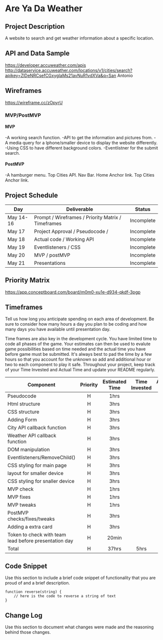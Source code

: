 
# Are Ya Da Weather
## Project Description
A website to search and get weather information about a specific location.
## API and Data Sample
https://developer.accuweather.com/apis
http://dataservice.accuweather.com/locations/v1/cities/search?apikey=ZlDeNRCsefCGxyglaMs21avNuR1vdXVa&q=San Antonio

## Wireframes
https://wireframe.cc/zOpyrU

### MVP/PostMVP

#### MVP 
-A working search function.
-API to get the information and pictures from.
-A media query for a Iphone/smaller device to display the website differently.
-Using CSS to have different background colors.
-Eventlistner for the submit search.

#### PostMVP  
-A hamburger menu.
Top Cities API.
Nav Bar.
Home Anchor link.
Top Cities Anchor link.

## Project Schedule

|  Day | Deliverable | Status
|---|---| ---|
|May 14-16| Prompt / Wireframes / Priority Matrix / Timeframes | Incomplete
|May 17| Project Approval / Pseudocode / | Incomplete
|May 18| Actual code / Working API  | Incomplete
|May 19| Eventlisteners / CSS  | Incomplete
|May 20| MVP / postMVP | Incomplete
|May 21| Presentations | Incomplete

## Priority Matrix

https://app.conceptboard.com/board/m0m0-xu1e-d934-qkdf-3pgp

## Timeframes

Tell us how long you anticipate spending on each area of development. Be sure to consider how many hours a day you plan to be coding and how many days you have available until presentation day.

Time frames are also key in the development cycle.  You have limited time to code all phases of the game.  Your estimates can then be used to evalute game possibilities based on time needed and the actual time you have before game must be submitted. It's always best to pad the time by a few hours so that you account for the unknown so add and additional hour or two to each component to play it safe. Throughout your project, keep track of your Time Invested and Actual Time and update your README regularly.

| Component | Priority | Estimated Time | Time Invested | Actual Time |
| --- | :---: |  :---: | :---: | :---: |
| Pseudocode | H | 1hrs|  |  |
| Html structure | H | 3hrs|  |  |
| CSS structure | H | 3hrs|  |  |
| Adding Form | H | 3hrs|  |  |
| City API callback function | H | 3hrs|  |  |
| Weather API callback function | H | 3hrs|  |  |
| DOM manipulation  | H | 3hrs|  |  |
| Eventlisteners/RemoveChild()| H | 3hrs|  |  |
| CSS styling for main page| H | 3hrs|  |  |
| layout for smaller device  | H | 3hrs|  |  |
| CSS styling for snaller device | H | 3hrs|  |  |
| MVP check| H | 1hrs|  |  |
| MVP fixes| H | 1hrs|  |  |
| MVP tweaks| H | 1hrs|  |  |
| PostMVP checks/fixes/tweaks| H | 3hrs|  |  |
| Adding a extra card | H | 3hrs|  |  |
| Token to check with team lead before presentation day | H | 20min|  |  |
| Total | H | 37hrs| 5hrs | 5hrs |

## Code Snippet

Use this section to include a brief code snippet of functionality that you are proud of and a brief description.  

```
function reverse(string) {
	// here is the code to reverse a string of text
}
```

## Change Log
 Use this section to document what changes were made and the reasoning behind those changes.  
